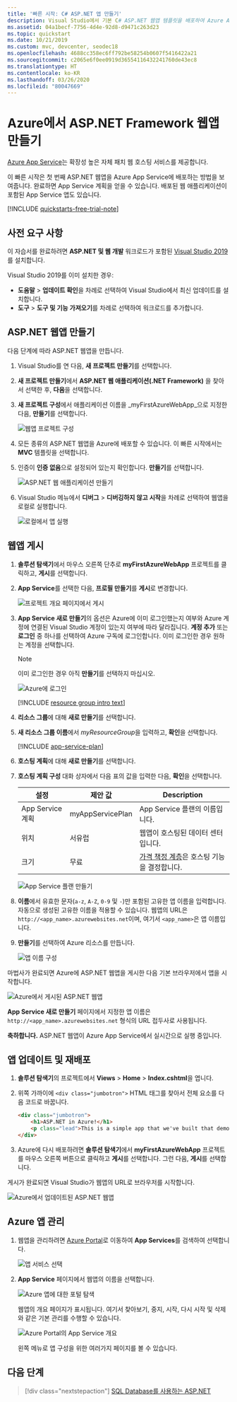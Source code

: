 ```yaml
---
title: '빠른 시작: C# ASP.NET 앱 만들기'
description: Visual Studio에서 기본 C# ASP.NET 웹앱 템플릿을 배포하여 Azure App Service에서 웹앱을 실행하는 방법을 알아봅니다.
ms.assetid: 04a1becf-7756-4d4e-92d8-d9471c263d23
ms.topic: quickstart
ms.date: 10/21/2019
ms.custom: mvc, devcenter, seodec18
ms.openlocfilehash: 4688cc358ec6ff792be58254b0607f5416422a21
ms.sourcegitcommit: c2065e6f0ee0919d36554116432241760de43ec8
ms.translationtype: HT
ms.contentlocale: ko-KR
ms.lasthandoff: 03/26/2020
ms.locfileid: "80047669"
---
```

# <a name="create-an-aspnet-framework-web-app-in-azure"></a>Azure에서 ASP.NET Framework 웹앱 만들기

[Azure App Service](overview.md)는 확장성 높은 자체 패치 웹 호스팅 서비스를 제공합니다.

이 빠른 시작은 첫 번째 ASP.NET 웹앱을 Azure App Service에 배포하는 방법을 보여줍니다. 완료하면 App Service 계획을 얻을 수 있습니다. 배포된 웹 애플리케이션이 포함된 App Service 앱도 있습니다.

[!INCLUDE [quickstarts-free-trial-note](../../includes/quickstarts-free-trial-note.md)]

## <a name="prerequisites"></a>사전 요구 사항

이 자습서를 완료하려면 **ASP.NET 및 웹 개발** 워크로드가 포함된 <a href="https://www.visualstudio.com/downloads/" target="_blank">Visual Studio 2019</a>를 설치합니다.

Visual Studio 2019를 이미 설치한 경우:

- **도움말** > **업데이트 확인**을 차례로 선택하여 Visual Studio에서 최신 업데이트를 설치합니다.
- **도구** > **도구 및 기능 가져오기**를 차례로 선택하여 워크로드를 추가합니다.

## <a name="create-an-aspnet-web-app"></a>ASP.NET 웹앱 만들기<a name="create-and-publish-the-web-app"></a>

다음 단계에 따라 ASP.NET 웹앱을 만듭니다.

1. Visual Studio를 연 다음, **새 프로젝트 만들기**를 선택합니다.

2. **새 프로젝트 만들기**에서 **ASP.NET 웹 애플리케이션(.NET Framework)** 을 찾아서 선택한 후, **다음**을 선택합니다.

3. **새 프로젝트 구성**에서 애플리케이션 이름을 _myFirstAzureWebApp_으로 지정한 다음, **만들기**를 선택합니다.

   ![웹앱 프로젝트 구성](./media/app-service-web-get-started-dotnet-framework/configure-web-app-project-framework.png)

4. 모든 종류의 ASP.NET 웹앱을 Azure에 배포할 수 있습니다. 이 빠른 시작에서는 **MVC** 템플릿을 선택합니다.

5. 인증이 **인증 없음**으로 설정되어 있는지 확인합니다. **만들기**를 선택합니다.

   ![ASP.NET 웹 애플리케이션 만들기](./media/app-service-web-get-started-dotnet-framework/select-mvc-template-vs2019.png)

6. Visual Studio 메뉴에서 **디버그** > **디버깅하지 않고 시작**을 차례로 선택하여 웹앱을 로컬로 실행합니다.

   ![로컬에서 앱 실행](./media/app-service-web-get-started-dotnet-framework/local-web-app.png)

## <a name="publish-your-web-app"></a>웹앱 <a name="launch-the-publish-wizard"></a> 게시

1. **솔루션 탐색기**에서 마우스 오른쪽 단추로 **myFirstAzureWebApp** 프로젝트를 클릭하고, **게시**를 선택합니다.

1. **App Service**를 선택한 다음, **프로필 만들기**를 **게시**로 변경합니다.

   ![프로젝트 개요 페이지에서 게시](./media/app-service-web-get-started-dotnet-framework/publish-app-framework-vs2019.png)

1. **App Service 새로 만들기**의 옵션은 Azure에 이미 로그인했는지 여부와 Azure 계정에 연결된 Visual Studio 계정이 있는지 여부에 따라 달라집니다. **계정 추가** 또는 **로그인** 중 하나를 선택하여 Azure 구독에 로그인합니다. 이미 로그인한 경우 원하는 계정을 선택합니다.

   > [!NOTE]
   > 이미 로그인한 경우 아직 **만들기**를 선택하지 마십시오.
   >
   >

   ![Azure에 로그인](./media/app-service-web-get-started-dotnet-framework/sign-in-azure-framework-vs2019.png)

   [!INCLUDE [resource group intro text](../../includes/resource-group.md)]

1. **리소스 그룹**에 대해 **새로 만들기**를 선택합니다.

1. **새 리소스 그룹 이름**에서 *myResourceGroup*을 입력하고, **확인**을 선택합니다.

   [!INCLUDE [app-service-plan](../../includes/app-service-plan.md)]

1. **호스팅 계획**에 대해 **새로 만들기**를 선택합니다.

1. **호스팅 계획 구성** 대화 상자에서 다음 표의 값을 입력한 다음, **확인**을 선택합니다.

   | 설정 | 제안 값 | Description |
   |-|-|-|
   |App Service 계획| myAppServicePlan | App Service 플랜의 이름입니다. |
   | 위치 | 서유럽 | 웹앱이 호스팅된 데이터 센터입니다. |
   | 크기 | 무료 | [가격 책정 계층](https://azure.microsoft.com/pricing/details/app-service/?ref=microsoft.com&utm_source=microsoft.com&utm_medium=docs&utm_campaign=visualstudio)은 호스팅 기능을 결정합니다. |

   ![App Service 플랜 만들기](./media/app-service-web-get-started-dotnet-framework/app-service-plan-framework-vs2019.png)

1. **이름**에서 유효한 문자(`a-z`, `A-Z`, `0-9` 및 `-`)만 포함된 고유한 앱 이름을 입력합니다. 자동으로 생성된 고유한 이름을 적용할 수 있습니다. 웹앱의 URL은 `http://<app_name>.azurewebsites.net`이며, 여기서 `<app_name>`은 앱 이름입니다.

2. **만들기**를 선택하여 Azure 리소스를 만듭니다.

   ![앱 이름 구성](./media/app-service-web-get-started-dotnet-framework/web-app-name-framework-vs2019.png)

마법사가 완료되면 Azure에 ASP.NET 웹앱을 게시한 다음 기본 브라우저에서 앱을 시작합니다.

![Azure에서 게시된 ASP.NET 웹앱](./media/app-service-web-get-started-dotnet-framework/published-azure-web-app.png)

**App Service 새로 만들기** 페이지에서 지정한 앱 이름은 `http://<app_name>.azurewebsites.net` 형식의 URL 접두사로 사용됩니다.

**축하합니다.** ASP.NET 웹앱이 Azure App Service에서 실시간으로 실행 중입니다.

## <a name="update-the-app-and-redeploy"></a>앱 업데이트 및 재배포

1. **솔루션 탐색기**의 프로젝트에서 **Views** > **Home** > **Index.cshtml**을 엽니다.

1. 위쪽 가까이에 `<div class="jumbotron">` HTML 태그를 찾아서 전체 요소를 다음 코드로 바꿉니다.

   ```HTML
   <div class="jumbotron">
       <h1>ASP.NET in Azure!</h1>
       <p class="lead">This is a simple app that we've built that demonstrates how to deploy a .NET app to Azure App Service.</p>
   </div>
   ```

1. Azure에 다시 배포하려면 **솔루션 탐색기**에서 **myFirstAzureWebApp** 프로젝트를 마우스 오른쪽 버튼으로 클릭하고 **게시**를 선택합니다. 그런 다음, **게시**를 선택합니다.

게시가 완료되면 Visual Studio가 웹앱의 URL로 브라우저를 시작합니다.

![Azure에서 업데이트된 ASP.NET 웹앱](./media/app-service-web-get-started-dotnet-framework/updated-azure-web-app.png)

## <a name="manage-the-azure-app"></a>Azure 앱 관리

1. 웹앱을 관리하려면 [Azure Portal](https://portal.azure.com)로 이동하여 **App Services**를 검색하여 선택합니다.

   ![앱 서비스 선택](./media/app-service-web-get-started-dotnet-framework/app-services.png)

2. **App Service** 페이지에서 웹앱의 이름을 선택합니다.

   ![Azure 앱에 대한 포털 탐색](./media/app-service-web-get-started-dotnet-framework/access-portal-framework-vs2019.png)

   웹앱의 개요 페이지가 표시됩니다. 여기서 찾아보기, 중지, 시작, 다시 시작 및 삭제와 같은 기본 관리를 수행할 수 있습니다.

   ![Azure Portal의 App Service 개요](./media/app-service-web-get-started-dotnet-framework/web-app-general-framework-vs2019.png)

   왼쪽 메뉴로 앱 구성을 위한 여러가지 페이지를 볼 수 있습니다.

## <a name="next-steps"></a>다음 단계

> [!div class="nextstepaction"]
> [SQL Database를 사용하는 ASP.NET](app-service-web-tutorial-dotnet-sqldatabase.md)
